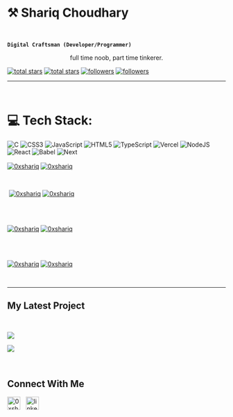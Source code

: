 <h1>⚒️ Shariq Choudhary</h1>
<br /> 

                    
**`Digital Craftsman (Developer/Programmer)`** 

                    

<p align="center">full time noob, part time tinkerer.</p>
<p align="left"> 
  <a href="https://github.com/0xshariq?tab=repositories&sort=stargazers#gh-light-mode-only">
    <img alt="total stars" title="Total stars on GitHub" src="https://custom-icon-badges.demolab.com/github/stars/0xshariq?color=3ea97d&style=for-the-badge&labelColor=40b682&logo=star#gh-light-mode-only"/></a>
  
  <a href="https://github.com/0xshariq?tab=repositories&sort=stargazers#gh-dark-mode-only">
    <img alt="total stars" title="Total stars on GitHub" src="https://custom-icon-badges.demolab.com/github/stars/0xshariq?color=655489&style=for-the-badge&labelColor=c691e9&logo=star#gh-dark-mode-only"/></a>
  
  <a href="https://github.com/0xshariq?tab=followers#gh-light-mode-only">
    <img alt="followers" title="Follow me on Github" src="https://custom-icon-badges.demolab.com/github/followers/0xshariq?color=2c4954&labelColor=2c3e50&style=for-the-badge&logo=person-add&label=Follow&logoColor=white#gh-light-mode-only"/></a>
    
  <a href="https://github.com/0xshariq?tab=followers#gh-dark-mode-only">
    <img alt="followers" title="Follow me on Github" src="https://custom-icon-badges.demolab.com/github/followers/0xshariq?color=dacc84&labelColor=f9e692&style=for-the-badge&logo=person-add&label=Follow&logoColor=white#gh-dark-mode-only"/></a>
</p>

---
<br />

                    

# 💻 Tech Stack:
![C](https://img.shields.io/badge/c-%2300599C.svg?style=for-the-badge&logo=c&logoColor=white) ![CSS3](https://img.shields.io/badge/css3-%231572B6.svg?style=for-the-badge&logo=css3&logoColor=white) ![JavaScript](https://img.shields.io/badge/javascript-%23323330.svg?style=for-the-badge&logo=javascript&logoColor=%23F7DF1E) ![HTML5](https://img.shields.io/badge/html5-%23E34F26.svg?style=for-the-badge&logo=html5&logoColor=white) ![TypeScript](https://img.shields.io/badge/typescript-%23007ACC.svg?style=for-the-badge&logo=typescript&logoColor=white) ![Vercel](https://img.shields.io/badge/vercel-%23000000.svg?style=for-the-badge&logo=vercel&logoColor=white)  ![NodeJS](https://img.shields.io/badge/node.js-6DA55F?style=for-the-badge&logo=node.js&logoColor=white) ![React](https://img.shields.io/badge/react-%2320232a.svg?style=for-the-badge&logo=react&logoColor=%2361DAFB) ![Babel](https://img.shields.io/badge/Babel-F9DC3e?style=for-the-badge&logo=babel&logoColor=black) ![Next](https://img.shields.io/badge/next-%2320232a.svg?style=for-the-badge&logo=react&logoColor=%2361DAFB)

                    

<p><a href="https://github.com/0xshariq#gh-dark-mode-only" target="_blank"><img align="center" src="https://github-readme-stats.vercel.app/api/top-langs/?username=0xshariq&langs_count=6&show_icon=true&layout=compact&theme=nightowl#gh-dark-mode-only" alt="0xshariq" /></a>
  <a href="https://github.com/0xshariq#gh-light-mode-only" target="_blank"><img align="center" src="https://github-readme-stats.vercel.app/api/top-langs/?username=0xshariq&langs_count=6&show_icon=true&layout=compact&theme=vue#gh-light-mode-only" alt="0xshariq" /></a>
</p>

<br />

<p>&nbsp;<a href="https://github.com/0xshariq#gh-dark-mode-only" target="_blank"><img align="center" src="https://github-readme-stats.vercel.app/api?username=0xshariq&count_private=true&show_icons=true&theme=nightowl#gh-dark-mode-only" alt="0xshariq" /></a>
<a href="https://github.com/0xshariq#gh-light-mode-only" target="_blank"><img align="center" src="https://github-readme-stats.vercel.app/api?username=0xshariq&count_private=true&show_icons=true&theme=vue#gh-light-mode-only" alt="0xshariq" /></a>
</p> 
<br>
<br />

<p><a href="https://github.com/0xshariq#gh-dark-mode-only" target="_blank"><img align="center" src="https://streak-stats.demolab.com?user=0xshariq&theme=nightowl#gh-dark-mode-only" alt="0xshariq"/></a>
<a href="https://github.com/0xshariq#gh-light-mode-only" target="_blank"><img align="center" src="https://streak-stats.demolab.com?user=0xshariq&theme=vue#gh-light-mode-only" alt="0xshariq"/></a></p>
<br/>
<br />

<p><a href="https://github.com/0xshariq#gh-dark-mode-only" target="_blank"><img align="center" src="https://github-readme-activity-graph.cyclic.app/graph?username=0xshariq&theme=nightowl#gh-dark-mode-only" alt="0xshariq" /></a>
<a href="https://github.com/0xshariq#gh-light-mode-only" target="_blank"><img align="center" src="https://github-readme-activity-graph.cyclic.app/graph?username=0xshariq&theme=vue#gh-light-mode-only" alt="0xshariq" /></a></p>
<br/>

---


                    

<h2>My Latest Project</h2> 
<br />
<p><a href="https://github.com/0xshariq/0xshariq#gh-dark-mode-only" target="_blank"><img align="center" src="https://github-readme-stats.vercel.app/api/pin/?username=0xshariq&repo=0xshariq&theme=nightowl&show_owner=true#gh-dark-mode-only"/></a></p>
<p><a href="https://github.com/0xshariq/0xshariq#gh-light-mode-only" target="_blank"><img align="center" src="https://github-readme-stats.vercel.app/api/pin/?username=0xshariq&repo=0xshariq&theme=vue&show_owner=true#gh-light-mode-only"/></a></p>
<br />


                    

<h2>Connect With Me</h2> 
<p align="left">
<!-- <a href="https://twitter.com/0xshariq" target="_blank"><img align="left" width="30px" style="padding-right:10px;" src="https://raw.githubusercontent.com/rahuldkjain/github-profile-readme-generator/master/src/images/icons/Social/twitter.svg" alt="0xshariq" /></a> -->
<a href="https://discordapp.com/users/0xshariq" target="_blank"><img align="left" width="30px" style="padding-right:10px" src="https://raw.githubusercontent.com/rahuldkjain/github-profile-readme-generator/master/src/images/icons/Social/discord.svg" alt="0xshariq" /></a>
<a href="https://linkedin.com/in/0xshariq" target="_blank"><img align="left" alt="linkedin" width="30px" style="padding-right: 10px;" src="https://cdn.jsdelivr.net/gh/devicons/devicon/icons/linkedin/linkedin-original.svg" /></a>
</p>

                
